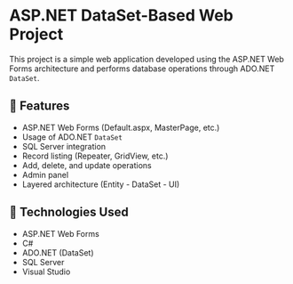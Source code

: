 # ASP.NET DataSet-Based Web Project

This project is a simple web application developed using the ASP.NET Web Forms architecture and performs database operations through ADO.NET `DataSet`.

## 🚀 Features

- ASP.NET Web Forms (Default.aspx, MasterPage, etc.)
- Usage of ADO.NET `DataSet`
- SQL Server integration
- Record listing (Repeater, GridView, etc.)
- Add, delete, and update operations
- Admin panel
- Layered architecture (Entity - DataSet - UI)

## 🧰 Technologies Used

- ASP.NET Web Forms  
- C#  
- ADO.NET (DataSet)  
- SQL Server  
- Visual Studio
